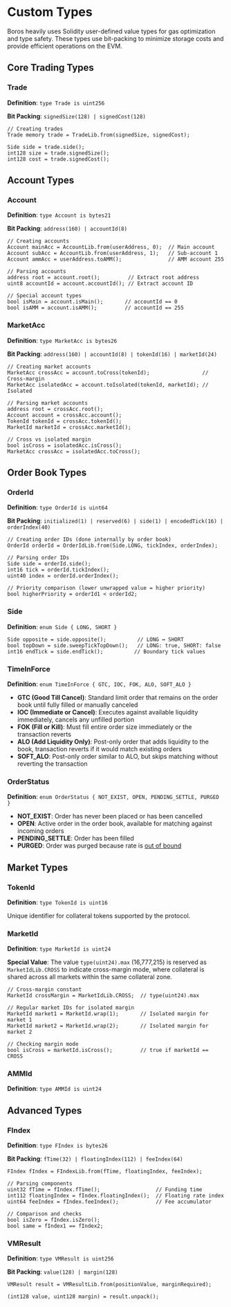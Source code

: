 # Custom Types

Boros heavily uses Solidity user-defined value types for gas optimization and type safety. These types use bit-packing to minimize storage costs and provide efficient operations on the EVM.

## Core Trading Types

### Trade

**Definition**: `type Trade is uint256`

**Bit Packing**: `signedSize(128) | signedCost(128)`

```solidity
// Creating trades
Trade memory trade = TradeLib.from(signedSize, signedCost);

Side side = trade.side();
int128 size = trade.signedSize();
int128 cost = trade.signedCost();
```

## Account Types

### Account

**Definition**: `type Account is bytes21`

**Bit Packing**: `address(160) | accountId(8)`

```solidity
// Creating accounts
Account mainAcc = AccountLib.from(userAddress, 0);  // Main account
Account subAcc = AccountLib.from(userAddress, 1);   // Sub-account 1
Account ammAcc = userAddress.toAMM();               // AMM account 255

// Parsing accounts
address root = account.root();         // Extract root address
uint8 accountId = account.accountId(); // Extract account ID

// Special account types
bool isMain = account.isMain();       // accountId == 0
bool isAMM = account.isAMM();         // accountId == 255
```

### MarketAcc

**Definition**: `type MarketAcc is bytes26`

**Bit Packing**: `address(160) | accountId(8) | tokenId(16) | marketId(24)`

```solidity
// Creating market accounts
MarketAcc crossAcc = account.toCross(tokenId);                 // Cross-margin
MarketAcc isolatedAcc = account.toIsolated(tokenId, marketId); // Isolated

// Parsing market accounts
address root = crossAcc.root();
Account account = crossAcc.account();
TokenId tokenId = crossAcc.tokenId();
MarketId marketId = crossAcc.marketId();

// Cross vs isolated margin
bool isCross = isolatedAcc.isCross();
MarketAcc crossAcc = isolatedAcc.toCross();
```

## Order Book Types

### OrderId

**Definition**: `type OrderId is uint64`

**Bit Packing**: `initialized(1) | reserved(6) | side(1) | encodedTick(16) | orderIndex(40)`

```solidity
// Creating order IDs (done internally by order book)
OrderId orderId = OrderIdLib.from(Side.LONG, tickIndex, orderIndex);

// Parsing order IDs
Side side = orderId.side();
int16 tick = orderId.tickIndex();
uint40 index = orderId.orderIndex();

// Priority comparison (lower unwrapped value = higher priority)
bool higherPriority = orderId1 < orderId2;
```

### Side

**Definition**: `enum Side { LONG, SHORT }`

```solidity
Side opposite = side.opposite();          // LONG ↔ SHORT
bool topDown = side.sweepTickTopDown();   // LONG: true, SHORT: false
int16 endTick = side.endTick();          // Boundary tick values

```

### TimeInForce

**Definition**: `enum TimeInForce { GTC, IOC, FOK, ALO, SOFT_ALO }`

- **GTC (Good Till Cancel)**: Standard limit order that remains on the order book until fully filled or manually canceled
- **IOC (Immediate or Cancel)**: Executes against available liquidity immediately, cancels any unfilled portion
- **FOK (Fill or Kill)**: Must fill entire order size immediately or the transaction reverts
- **ALO (Add Liquidity Only)**: Post-only order that adds liquidity to the book, transaction reverts if it would match existing orders
- **SOFT_ALO**: Post-only order similar to ALO, but skips matching without reverting the transaction

### OrderStatus

**Definition**: `enum OrderStatus { NOT_EXIST, OPEN, PENDING_SETTLE, PURGED }`

- **NOT_EXIST**: Order has never been placed or has been cancelled
- **OPEN**: Active order in the order book, available for matching against incoming orders
- **PENDING_SETTLE**: Order has been filled
- **PURGED**: Order was purged because rate is [out of bound](../Mechanics/OrderBook.md#restrictions)

## Market Types

### TokenId

**Definition**: `type TokenId is uint16`

Unique identifier for collateral tokens supported by the protocol.

### MarketId

**Definition**: `type MarketId is uint24`

**Special Value**: The value `type(uint24).max` (16,777,215) is reserved as `MarketIdLib.CROSS` to indicate cross-margin mode, where collateral is shared across all markets within the same collateral zone.

```solidity
// Cross-margin constant
MarketId crossMargin = MarketIdLib.CROSS;  // type(uint24).max

// Regular market IDs for isolated margin
MarketId market1 = MarketId.wrap(1);       // Isolated margin for market 1
MarketId market2 = MarketId.wrap(2);       // Isolated margin for market 2

// Checking margin mode
bool isCross = marketId.isCross();         // true if marketId == CROSS
```

### AMMId

**Definition**: `type AMMId is uint24`

## Advanced Types

### FIndex

**Definition**: `type FIndex is bytes26`

**Bit Packing**: `fTime(32) | floatingIndex(112) | feeIndex(64)`

```solidity
FIndex fIndex = FIndexLib.from(fTime, floatingIndex, feeIndex);

// Parsing components
uint32 fTime = fIndex.fTime();                  // Funding time
int112 floatingIndex = fIndex.floatingIndex();  // Floating rate index
uint64 feeIndex = fIndex.feeIndex();            // Fee accumulator

// Comparison and checks
bool isZero = fIndex.isZero();
bool same = fIndex1 == fIndex2;
```

### VMResult

**Definition**: `type VMResult is uint256`

**Bit Packing**: `value(128) | margin(128)`

```solidity
VMResult result = VMResultLib.from(positionValue, marginRequired);

(int128 value, uint128 margin) = result.unpack();
```
